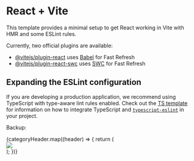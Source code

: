 # React + Vite

This template provides a minimal setup to get React working in Vite with HMR and some ESLint rules.

Currently, two official plugins are available:

- [@vitejs/plugin-react](https://github.com/vitejs/vite-plugin-react/blob/main/packages/plugin-react) uses [Babel](https://babeljs.io/) for Fast Refresh
- [@vitejs/plugin-react-swc](https://github.com/vitejs/vite-plugin-react/blob/main/packages/plugin-react-swc) uses [SWC](https://swc.rs/) for Fast Refresh

## Expanding the ESLint configuration

If you are developing a production application, we recommend using TypeScript with type-aware lint rules enabled. Check out the [TS template](https://github.com/vitejs/vite/tree/main/packages/create-vite/template-react-ts) for information on how to integrate TypeScript and [`typescript-eslint`](https://typescript-eslint.io) in your project.




Backup:
<div className="h-11/12">
        <div className="carousel w-full h-2/5" data-carousel="slide">
          {categoryHeader.map((header) => {
            return (
              <div
                id={`#slide${header.id}`}
                className="carousel-item relative w-full duration-700 ease-in-out"
                key={header.id}
                data-carousel-item="true"
              >
                <img
                  src={header.imageUrl}
                  className="w-full h-full object-cover"
                />
              </div>
            );
          })}
        </div>
